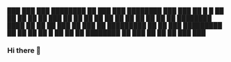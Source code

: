  ███   ███     ███    ████████ ██   ███    ███    ████████ ███   ███
██ █   █ ██   ██ ██   ██       ██ ███     ██ ██      ██      ██ ██
██ ██ ██ ██  ██   ██  ████████ ████      ██   ██     ██       ███
██  ███  ██ █████████       ██ ██ ███   █████████    ██      ██ ██
██   █   ██ ██     ██ ████████ ██   ███ ██     ██    ██    ███   ███
<!--
 ██████╗ ██╗  ██╗ ██████╗ ██╗ ██████╗ ██████╗  ██████╗ █████╗ ███████╗██████╗ 
██╔═████╗╚██╗██╔╝██╔════╝███║██╔════╝ ██╔══██╗██╔════╝██╔══██╗╚════██║╚════██╗
██║██╔██║ ╚███╔╝ ███████╗╚██║███████╗ ██║  ██║███████╗╚██████║    ██╔╝ █████╔╝
████╔╝██║ ██╔██╗ ██╔═══██╗██║██╔═══██╗██║  ██║██╔═══██╗╚═══██║   ██╔╝ ██╔═══╝ 
╚██████╔╝██╔╝ ██╗╚██████╔╝██║╚██████╔╝██████╔╝╚██████╔╝█████╔╝   ██║  ███████╗
 ╚═════╝ ╚═╝  ╚═╝ ╚═════╝ ╚═╝ ╚═════╝ ╚═════╝  ╚═════╝ ╚════╝    ╚═╝  ╚══════╝

WHO AM I? amir;
A GREEN HAT HACKER; 
DON'T GET PARANOID, IT MAKES MINE WORSE.
i AM AN OPEN PERSON BUT YOU DON'T HAVE TO TRUST me;
WHO WANTS TO MAKE A BETTER WORLD IN WHICH ALL CREATURES THRIVE?
WE ARE IN CHARGE OF OURSELVES AND NO ONE ELSE; i RESPECT YOU AND YOUR DECISION.

IF DECIDED TO JOIN:

	I.	MAKE AN ASCII/TEXT FILE.
	II.	ENCRYPT THAT USING MY PGP PUBLIC KEY.
	III.	DELETE THE READABLE AND SEND me THE ENCRYPTED FILE.
-->

### Hi there 👋

<!--
**MasKatx/MasKatx** is a ✨ _special_ ✨ repository because its `README.md` (this file) appears on your GitHub profile.

Here are some ideas to get you started:

- 🔭 I’m currently working on ...
- 🌱 I’m currently learning ...
- 👯 I’m looking to collaborate on ...
- 🤔 I’m looking for help with ...
- 💬 Ask me about ...
- 📫 How to reach me: ...
- 😄 Pronouns: ...
- ⚡ Fun fact: ...
-->
